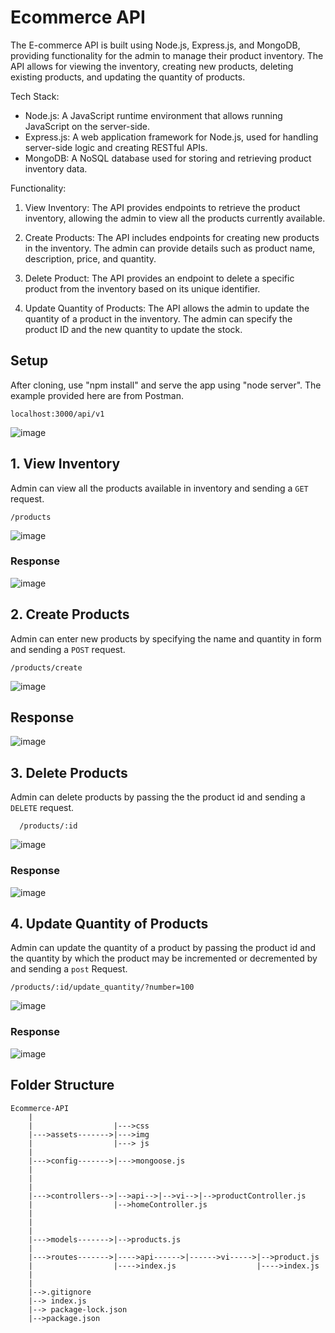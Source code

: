 # Ecommerce API
The E-commerce API is built using Node.js, Express.js, and MongoDB, providing functionality for the admin to manage their product inventory. The API allows for viewing the inventory, creating new products, deleting existing products, and updating the quantity of products.

Tech Stack:
- Node.js: A JavaScript runtime environment that allows running JavaScript on the server-side.
- Express.js: A web application framework for Node.js, used for handling server-side logic and creating RESTful APIs.
- MongoDB: A NoSQL database used for storing and retrieving product inventory data.

Functionality:
1. View Inventory: The API provides endpoints to retrieve the product inventory, allowing the admin to view all the products currently available.

2. Create Products: The API includes endpoints for creating new products in the inventory. The admin can provide details such as product name, description, price, and quantity.

3. Delete Product: The API provides an endpoint to delete a specific product from the inventory based on its unique identifier.

4. Update Quantity of Products: The API allows the admin to update the quantity of a product in the inventory. The admin can specify the product ID and the new quantity to update the stock.

## Setup

   After cloning, use "npm install" and serve the app using "node server". The example provided here are from Postman.

    localhost:3000/api/v1 
    
   ![image](https://github.com/Riteshk229/Ecommerce-API/assets/100128015/44f43653-f804-4923-a301-a24feee81540)

## 1. View Inventory 

   Admin can view all the products available in inventory and sending a `GET` request.
   
    /products
    
   ![image](https://github.com/Riteshk229/Ecommerce-API/assets/100128015/89e60dcc-b9ea-4a98-8ed6-2558d5ee8137)

   ### Response

   ![image](https://github.com/Riteshk229/Ecommerce-API/assets/100128015/cb291603-3e62-41af-9785-4649cc093c50)


## 2. Create Products
   Admin can enter new products by specifying the name and quantity in form  and sending a `POST` request.

    /products/create
   
   ![image](https://github.com/Riteshk229/Ecommerce-API/assets/100128015/934e0d46-02e3-4dee-ba1d-b8ab670c8953)
    
   ## Response
   
   ![image](https://github.com/Riteshk229/Ecommerce-API/assets/100128015/570738a3-a514-454c-a542-3e8d15824a65)
   
## 3. Delete Products
  
   Admin can delete products by passing the the product id and sending a `DELETE` request.
  
      /products/:id
    
   ![image](https://github.com/Riteshk229/Ecommerce-API/assets/100128015/a536195d-8a62-4bae-8066-71cddd412c70)
   
   ### Response
   
   ![image](https://github.com/Riteshk229/Ecommerce-API/assets/100128015/ab18a932-7ba0-4ce7-9f12-03828a13d85a)

## 4. Update Quantity of Products

   Admin can update  the quantity of a product by passing the product id and the quantity by which the product may be incremented or        decremented by and sending a `post` Request.
   
    /products/:id/update_quantity/?number=100
    
   ![image](https://github.com/Riteshk229/Ecommerce-API/assets/100128015/a244aa5f-0d84-49b6-9a05-48ae70370204)
   
   ### Response
   
   ![image](https://github.com/Riteshk229/Ecommerce-API/assets/100128015/c337fd29-1dfa-4341-90d8-88a818ed02dc)
   
   
   ## Folder Structure
   
```
Ecommerce-API
    |
    |                  |--->css
    |--->assets------->|--->img
    |                  |---> js
    |
    |--->config------->|--->mongoose.js
    |              
    |
    |                  
    |--->controllers-->|-->api-->|-->vi-->|-->productController.js
    |                  |-->homeController.js
    |
    |     
    |
    |--->models------->|-->products.js             
    |                  
    |--->routes------->|---->api------>|------>vi----->|-->product.js
    |                  |---->index.js                  |---->index.js
    |
    |
    |-->.gitignore
    |--> index.js
    |--> package-lock.json
    |-->package.json
    
 ````


